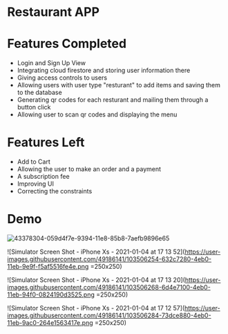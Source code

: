 # Restaurant APP


# Features Completed
- Login and Sign Up View
- Integrating cloud firestore and storing user information there
- Giving access controls to users
- Allowing users with user type "resturant" to add items and saving them to the database
- Generating qr codes for each resturant and mailing them through a button click
- Allowing user to scan qr codes and displaying the menu


# Features Left
- Add to Cart
- Allowing the user to make an order and a payment
- A subscription fee
- Improving UI
- Correcting the constraints

# Demo

![43378304-059d4f7e-9394-11e8-85b8-7aefb9896e65](https://user-images.githubusercontent.com/49186141/103502969-06788a00-4ea7-11eb-9acd-23108f9e7da5.gif)

![Simulator Screen Shot - iPhone Xs - 2021-01-04 at 17 13 52](https://user-images.githubusercontent.com/49186141/103506254-632c7280-4eb0-11eb-9e9f-f5af5516fe4e.png =250x250)

![Simulator Screen Shot - iPhone Xs - 2021-01-04 at 17 13 20](https://user-images.githubusercontent.com/49186141/103506268-6d4e7100-4eb0-11eb-94f0-0824190d3525.png =250x250)

![Simulator Screen Shot - iPhone Xs - 2021-01-04 at 17 12 57](https://user-images.githubusercontent.com/49186141/103506284-73dce880-4eb0-11eb-9ac0-264e1563417e.png =250x250)


